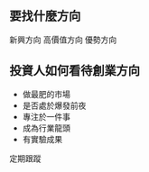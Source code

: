 
## 要找什麼方向

新興方向
高價值方向
優勢方向

##  投資人如何看待創業方向

- 做最肥的市場
- 是否處於爆發前夜
- 專注於一件事
- 成為行業龍頭
- 有實驗成果

定期跟蹤


